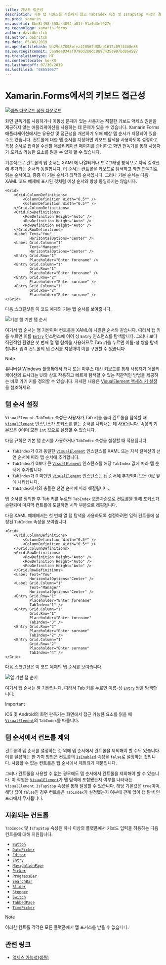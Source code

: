 ```yaml
---
title: 키보드 접근성
description: 기본 탭 시퀀스를 사용하지 않고 TabIndex 속성 및 IsTapStop 속성의 결합으로 탭 시퀀스를 지정하여 경우에 따라 UI의 접근성을 조정할 필요가 있습니다.
ms.prod: xamarin
ms.assetid: 8be8f498-558a-4894-a01f-91a0d3ef927e
ms.technology: xamarin-forms
author: davidbritch
ms.author: dabritch
ms.date: 05/09/2019
ms.openlocfilehash: ba29e57008bfea420562d88ab1612c09f4460e85
ms.sourcegitcommit: 3ea9ee034af9790d2b0dc0893435e997bd06e587
ms.translationtype: HT
ms.contentlocale: ko-KR
ms.lasthandoff: 07/30/2019
ms.locfileid: "68651067"
---
```

# <a name="keyboard-accessibility-in-xamarinforms"></a>Xamarin.Forms에서의 키보드 접근성

[![샘플 다운로드](~/media/shared/download.png) 샘플 다운로드](https://docs.microsoft.com/samples/xamarin/xamarin-forms-samples/userinterface-accessibility)

화면 판독기를 사용하거나 이동성 문제가 있는 사용자는 적절한 키보드 액세스 권한을 제공하지 않는 애플리케이션을 사용하는 데 문제가 있을 수 있습니다. Xamarin.Forms 애플리케이션에서는 유용성 및 접근성을 개선하기 위해 예상 탭 순서가 지정되어 있을 수도 있습니다. 컨트롤에 대한 탭 순서를 지정하면 키보드 탐색을 사용하도록 설정하고 특정 순서로 입력을 수신할 애플리케이션 페이지를 준비하고 화면 판독기를 통해 사용자가 포커스 가능한 요소를 읽을 수 있게 할 수 있습니다.

기본적으로 컨트롤의 탭 순서는 XAML에 나열되거나 프로그래밍 방식으로 자식 컬렉션에 추가되는 순서와 동일합니다. 이 순서는 컨트롤을 키보드로 탐색하고 화면 판독기로 읽는 순서이고, 종종 이 기본 순서가 최적의 순서입니다. 그러나 기본 순서는 다음 XAML 코드 예제에 표시된 것처럼 예상 순서와 항상 동일하지는 않습니다.

```xaml
<Grid>
    <Grid.ColumnDefinitions>
        <ColumnDefinition Width="0.5*" />
        <ColumnDefinition Width="0.5*" />
    </Grid.ColumnDefinitions>
    <Grid.RowDefinitions>
        <RowDefinition Height="Auto" />
        <RowDefinition Height="Auto" />
        <RowDefinition Height="Auto" />
    </Grid.RowDefinitions>
    <Label Text="You"
           HorizontalOptions="Center" />
    <Label Grid.Column="1"
           Text="Manager"
           HorizontalOptions="Center" />
    <Entry Grid.Row="1"
           Placeholder="Enter forename" />
    <Entry Grid.Column="1"
           Grid.Row="1"
           Placeholder="Enter forename" />
    <Entry Grid.Row="2"
           Placeholder="Enter surname" />
    <Entry Grid.Column="1"
           Grid.Row="2"
           Placeholder="Enter surname" />
</Grid>
```

다음 스크린샷은 이 코드 예제의 기본 탭 순서를 보여줍니다.

![](keyboard-images/default-tab-order.png "기본 행 기반 탭 순서")

여기서 탭 순서는 행 기반이며 컨트롤을 XAML에 나열한 순서와 같습니다. 따라서 탭 키를 누르면 이름 [`Entry`](xref:Xamarin.Forms.Entry) 인스턴스에 이어 성 `Entry` 인스턴스를 탐색합니다. 그러나 보다 직관적인 환경은 첫 번째 열 탭 탐색을 사용하므로 Tab 키를 누르면 이름-성 쌍을 탐색합니다. 입력 컨트롤의 탭 순서를 지정하여 이를 구현할 수 있습니다.

> [!NOTE]
> 유니버설 Windows 플랫폼에서 터치 또는 마우스 대신 키보드를 통해 사용자가 애플리케이션의 표시되는 UI와 상호 작용하고 빠르게 탐색할 수 있는 직관적인 방법을 제공하는 바로 가기 키를 정의할 수 있습니다. 자세한 내용은 [VisualElement 액세스 키 설정](~/xamarin-forms/platform/windows/visualelement-access-keys.md)을 참조하세요.

## <a name="setting-the-tab-order"></a>탭 순서 설정

`VisualElement.TabIndex` 속성은 사용자가 Tab 키를 눌러 컨트롤을 탐색할 때 [`VisualElement`](xref:Xamarin.Forms.VisualElement) 인스턴스가 포커스를 받는 순서를 나타내는 데 사용됩니다. 속성의 기본값은 0이며 모든 `int` 값으로 설정할 수 있습니다.

다음 규칙은 기본 탭 순서를 사용하거나 `TabIndex` 속성을 설정할 때 적용됩니다.

- `TabIndex`가 0과 동일한 [`VisualElement`](xref:Xamarin.Forms.VisualElement) 인스턴스를 XAML 또는 자식 컬렉션의 선언 순서에 따라 탭 순서에 추가합니다.
- `TabIndex`가 0보다 큰 [`VisualElement`](xref:Xamarin.Forms.VisualElement) 인스턴스를 해당 `TabIndex` 값에 따라 탭 순서에 추가합니다.
- `TabIndex`가 0 미만인 [`VisualElement`](xref:Xamarin.Forms.VisualElement) 인스턴스는 탭 순서에 추가되며 모든 0값 앞에 나타납니다.
- `TabIndex`에서의 충돌은 선언 순서에 따라 해결됩니다.

탭 순서를 정의한 후 Tab 키를 누르면 `TabIndex` 오름차순으로 컨트롤을 통해 포커스가 순환되며 마지막 컨트롤에 도달하면 시작 부분으로 래핑됩니다.

다음 XAML 예제에서는 첫 번째 열 탭 탐색을 사용하도록 설정하려면 입력 컨트롤에 설정된 `TabIndex` 속성을 보여줍니다.

```xaml
<Grid>
    <Grid.ColumnDefinitions>
        <ColumnDefinition Width="0.5*" />
        <ColumnDefinition Width="0.5*" />
    </Grid.ColumnDefinitions>
    <Grid.RowDefinitions>
        <RowDefinition Height="Auto" />
        <RowDefinition Height="Auto" />
        <RowDefinition Height="Auto" />
    </Grid.RowDefinitions>
    <Label Text="You"
           HorizontalOptions="Center" />
    <Label Grid.Column="1"
           Text="Manager"
           HorizontalOptions="Center" />
    <Entry Grid.Row="1"
           Placeholder="Enter forename"
           TabIndex="1" />
    <Entry Grid.Column="1"
           Grid.Row="1"
           Placeholder="Enter forename"
           TabIndex="3" />
    <Entry Grid.Row="2"
           Placeholder="Enter surname"
           TabIndex="2" />
    <Entry Grid.Column="1"
           Grid.Row="2"
           Placeholder="Enter surname"
           TabIndex="4" />
</Grid>
```

다음 스크린샷은 이 코드 예제의 탭 순서를 보여줍니다.

![](keyboard-images/correct-tab-order.png "열 기반 탭 순서")

여기서 탭 순서는 열 기반입니다. 따라서 Tab 키를 누르면 이름-성 [`Entry`](xref:Xamarin.Forms.Entry) 쌍을 탐색합니다.

> [!IMPORTANT]
> iOS 및 Android의 화면 판독기는 화면에서 접근 가능한 요소를 읽을 때 [`VisualElement`](xref:Xamarin.Forms.VisualElement)의 `TabIndex`를 따릅니다.

## <a name="excluding-controls-from-the-tab-order"></a>탭 순서에서 컨트롤 제외

컨트롤의 탭 순서를 설정하는 것 외에 탭 순서에서 컨트롤을 제외해야 할 수도 있습니다. 이를 달성하는 한 가지 방법은 컨트롤의 [`IsEnabled`](xref:Xamarin.Forms.VisualElement) 속성을 `false`로 설정하는 것입니다. 사용할 수 없는 컨트롤은 탭 순서에서 제외되기 때문입니다.

그러나 컨트롤을 사용할 수 없는 경우에도 탭 순서에서 컨트롤을 제외해야 할 수 있습니다. 이 작업은 [`VisualElement`](xref:Xamarin.Forms.VisualElement)가 탭 탐색에 포함됐는지 여부를 나타내는 `VisualElement.IsTapStop` 속성을 통해 달성할 수 있습니다. 해당 기본값은 `true`이며, 해당 값이 `false`인 경우 컨트롤은 `TabIndex`가 설정됐는지 여부에 관계 없이 탭 탐색 인프라에서 무시됩니다.

## <a name="supported-controls"></a>지원되는 컨트롤

`TabIndex` 및 `IsTapStop` 속성은 하나 이상의 플랫폼에서 키보드 입력을 허용하는 다음 컨트롤에 대해 지원됩니다.

- [`Button`](xref:Xamarin.Forms.Button)
- [`DatePicker`](xref:Xamarin.Forms.DatePicker)
- [`Editor`](xref:Xamarin.Forms.Editor)
- [`Entry`](xref:Xamarin.Forms.Entry)
- [`NavigationPage`](xref:Xamarin.Forms.NavigationPage)
- [`Picker`](xref:Xamarin.Forms.Picker)
- [`ProgressBar`](xref:Xamarin.Forms.ProgressBar)
- [`SearchBar`](xref:Xamarin.Forms.SearchBar)
- [`Slider`](xref:Xamarin.Forms.Slider)
- [`Stepper`](xref:Xamarin.Forms.Stepper)
- [`Switch`](xref:Xamarin.Forms.Switch)
- [`TabbedPage`](xref:Xamarin.Forms.TabbedPage)
- [`TimePicker`](xref:Xamarin.Forms.TimePicker)

> [!NOTE]
> 이러한 컨트롤 각각은 모든 플랫폼에서 탭 포커스를 받을 수 없습니다.

## <a name="related-links"></a>관련 링크

- [액세스 가능성(샘플)](https://docs.microsoft.com/samples/xamarin/xamarin-forms-samples/userinterface-accessibility)
